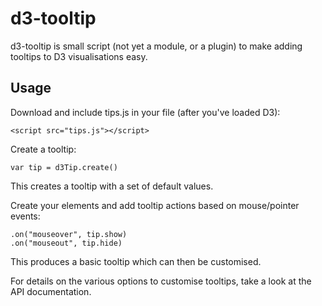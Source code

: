 # d3-tooltip

d3-tooltip is small script (not yet a module, or a plugin) to make adding tooltips to D3 visualisations easy. 

## Usage

Download and include tips.js in your file (after you've loaded D3): 

```
<script src="tips.js"></script>
```

Create a tooltip: 

```
var tip = d3Tip.create()
```

This creates a tooltip with a set of default values. 

Create your elements and add tooltip actions based on mouse/pointer events: 

```
.on("mouseover", tip.show)
.on("mouseout", tip.hide)
```

This produces a basic tooltip which can then be customised. 

For details on the various options to customise tooltips, take a look at the API documentation. 
